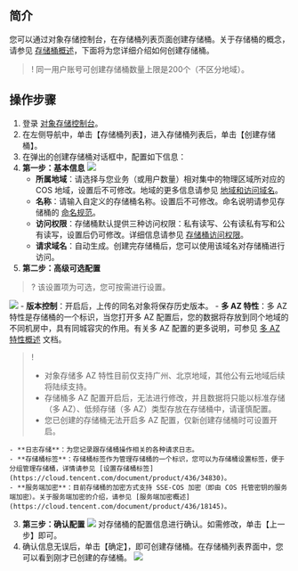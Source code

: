 ## 简介
您可以通过对象存储控制台，在存储桶列表页面创建存储桶。关于存储桶的概念，请参见 [存储桶概述](https://cloud.tencent.com/document/product/436/13312)，下面将为您详细介绍如何创建存储桶。

>! 同一用户账号可创建存储桶数量上限是200个（不区分地域）。
>

## 操作步骤

1. 登录 [对象存储控制台](https://console.cloud.tencent.com/cos5)。
2. 在左侧导航中，单击【存储桶列表】，进入存储桶列表后，单击【创建存储桶】。
3. 在弹出的创建存储桶对话框中，配置如下信息：
 1. **第一步：基本信息**
![](https://main.qcloudimg.com/raw/fb0dd734acd6e30d3f6d5993863f3869.png)
	 - **所属地域**：请选择与您业务（或用户数量）相对集中的物理区域所对应的 COS 地域，设置后不可修改。地域的更多信息请参见 [地域和访问域名](https://cloud.tencent.com/document/product/436/6224)。
	 - **名称**：请输入自定义的存储桶名称。设置后不可修改。命名说明请参见存储桶的 [命名规范](https://cloud.tencent.com/document/product/436/13312#.E5.AD.98.E5.82.A8.E6.A1.B6.E5.91.BD.E5.90.8D.E8.A7.84.E8.8C.83)。
	 - **访问权限**：存储桶默认提供三种访问权限：私有读写、公有读私有写和公有读写，设置后仍可修改。详细信息请参见 [存储桶访问权限](https://cloud.tencent.com/document/product/436/13315)。
	 - **请求域名**：自动生成。创建完存储桶后，您可以使用该域名对存储桶进行访问。
 2. **第二步：高级可选配置**
>? 该设置项为可选，您可按需进行设置。
>
![](https://main.qcloudimg.com/raw/d114b07121193c5658f9f57ada45dd4f.png)
	- **版本控制**：开启后，上传的同名对象将保存历史版本。
	- **多 AZ 特性**：多 AZ 特性是存储桶的一个标识，当您打开多 AZ 配置后，您的数据将存放到同个地域的不同机房中，具有同城容灾的作用。有关多 AZ 配置的更多说明，可参见 [多 AZ 特性概述](https://cloud.tencent.com/document/product/436/40548) 文档。
>!
>- 对象存储多 AZ 特性目前仅支持广州、北京地域，其他公有云地域后续将陆续支持。
>- 存储桶多 AZ 配置开启后，无法进行修改，并且数据将只能以标准存储（多 AZ）、低频存储（多 AZ）类型存放在存储桶中，请谨慎配置。
>- 您已创建的存储桶无法开启多 AZ 配置，仅新创建存储桶时可设置开启。
>
	- **日志存储**：为您记录跟存储桶操作相关的各种请求日志。
	- **存储桶标签**：存储桶标签作为管理存储桶的一个标识，您可以为存储桶设置标签，便于分组管理存储桶，详情请参见 [设置存储桶标签](https://cloud.tencent.com/document/product/436/34830)。
	- **服务端加密**：目前存储桶的加密方式支持 SSE-COS 加密（即由 COS 托管密钥的服务端加密）。关于服务端加密的介绍，请参见 [服务端加密概述](https://cloud.tencent.com/document/product/436/18145)。
 3. **第三步：确认配置**
![](https://main.qcloudimg.com/raw/88ccbd8ec5243f26fa932d56f83e365d.png)
对存储桶的配置信息进行确认。如需修改，单击【上一步】即可。
4. 确认信息无误后，单击【确定】，即可创建存储桶。在存储桶列表界面中，您可以看到刚才已创建的存储桶。
![](https://main.qcloudimg.com/raw/0863af2b94cc9e1b8aba8866c9e5737c.png)
